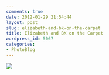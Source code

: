 ```yaml
---
comments: true
date: 2012-01-29 21:54:44
layout: post
slug: elizabeth-and-bk-on-the-carpet
title: Elizabeth and BK on the Carpet
wordpress_id: 5067
categories:
- PhotoBlog
---
```


![](http://ryanfitzer.com/main/wp-content/uploads/2012/01/e-and-bk.jpg)
